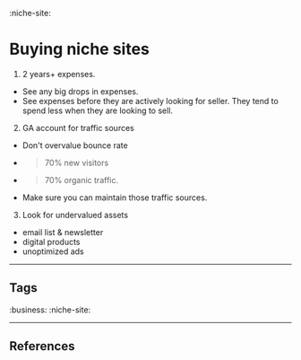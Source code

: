 :niche-site:

# Buying niche sites

1. 2 years+ expenses.

- See any big drops in expenses.
- See expenses before they are actively looking for seller. They tend to spend less when they are looking to sell.

2. GA account for traffic sources

- Don't overvalue bounce rate
- > 70% new visitors
- > 70% organic traffic.
- Make sure you can maintain those traffic sources.

3. Look for undervalued assets

- email list & newsletter
- digital products
- unoptimized ads

---
## Tags
:business:
:niche-site:

---
## References

